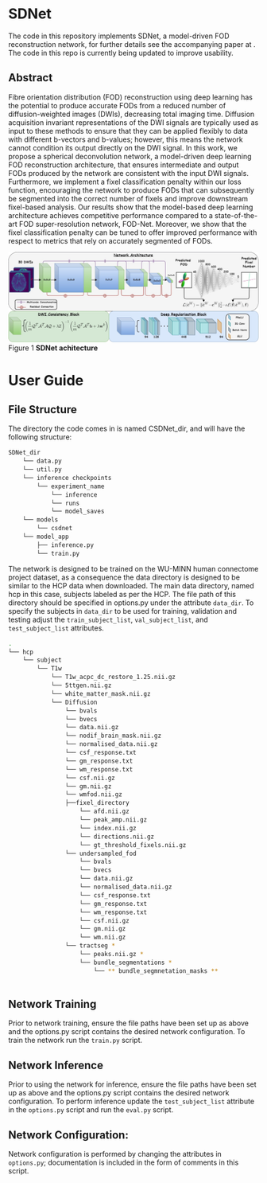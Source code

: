 # SDNet 
The code in this repository implements SDNet, a model-driven FOD reconstruction network, for further details see the accompanying paper at . The code in this repo is currently being updated to improve usability. 

## Abstract
Fibre orientation distribution (FOD) reconstruction using deep learning has the potential to produce accurate FODs from a reduced number of diffusion-weighted images (DWIs), decreasing total imaging time. Diffusion acquisition invariant representations of the DWI signals are typically used as input to these methods to ensure that they can be applied flexibly to data with different b-vectors and b-values; however, this means the network cannot condition its output directly on the DWI signal. In this work, we propose a spherical deconvolution network, a model-driven deep learning FOD reconstruction architecture, that ensures intermediate and output FODs produced by the network are consistent with the input DWI signals. Furthermore, we implement a fixel classification penalty within our loss function, encouraging the network to produce FODs that can subsequently be segmented into the correct number of fixels and improve downstream fixel-based analysis. Our results show that the model-based deep learning architecture achieves competitive performance compared to a state-of-the-art FOD super-resolution network, FOD-Net. Moreover, we show that the fixel classification penalty can be tuned to offer improved performance with respect to metrics that rely on accurately segmented of FODs.

<img src="Figures/SDNet%20(2).jpg" width="1000"><br>
Figure 1 **SDNet achitecture**

# User Guide 
## File Structure
The directory the code comes in is named CSDNet_dir, and will have the following structure:
```bash
SDNet_dir
    └── data.py
    └── util.py
    └── inference checkpoints
        └── experiment_name
            └── inference
            └── runs
            └── model_saves
    └── models
        └── csdnet
    └── model_app
        ├── inference.py
        └── train.py
```
The network is designed to be trained on the WU-MINN human connectome project dataset, as a consequence the data directory is designed to be similar to the HCP data when downloaded. The main data directory, named hcp in this case, subjects labeled as per the HCP. The file path of this directory should be specified in options.py under the attribute `data_dir`. To specify the subjects in `data_dir` to be used for training, validation and testing adjust the `train_subject_list`, `val_subject_list`, and `test_subject_list` attributes.

```bash
.
└── hcp
    └── subject
        └── T1w
            └── T1w_acpc_dc_restore_1.25.nii.gz
            └── 5ttgen.nii.gz
            └── white_matter_mask.nii.gz
            └── Diffusion
                └── bvals
                └── bvecs 
                └── data.nii.gz
                └── nodif_brain_mask.nii.gz
                └── normalised_data.nii.gz
                └── csf_response.txt
                └── gm_response.txt
                └── wm_response.txt
                └── csf.nii.gz
                └── gm.nii.gz
                └── wmfod.nii.gz
                ├──fixel_directory
                    └── afd.nii.gz
                    └── peak_amp.nii.gz
                    └── index.nii.gz
                    └── directions.nii.gz
                    └── gt_threshold_fixels.nii.gz
                └── undersampled_fod
                    └── bvals
                    └── bvecs
                    └── data.nii.gz
                    └── normalised_data.nii.gz
                    └── csf_response.txt
                    └── gm_response.txt
                    └── wm_response.txt
                    └── csf.nii.gz
                    └── gm.nii.gz
                    └── wm.nii.gz
                └── tractseg *
                    └── peaks.nii.gz *
                    └── bundle_segmentations *
                        └── ** bundle_segmnetation_masks **
                    
```

## Network Training
Prior to network training, ensure the file paths have been set up as above and the options.py script contains the desired network configuration. To train the network run the `train.py` script. 

## Network Inference
Prior to using the network for inference, ensure the file paths have been set up as above and the options.py script contains the desired network configuration. To perform inference update the `test_subject_list` attribute in the `options.py` script and run the `eval.py` script.

## Network Configuration:
Network configuration is performed by changing the attributes in `options.py`; documentation is included in the form of comments in this script. 
